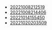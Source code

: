 - [20221008212519](/zet/20221008212519/README.md)
- [20221008214406](/zet/20221008214406/README.md)
- [20221014155450](/zet/20221014155450/README.md)
- [20221020203509](/zet/20221020203509/README.md)
